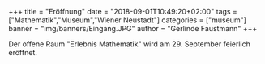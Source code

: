 +++
title = "Eröffnung"
date = "2018-09-01T10:49:20+02:00"
tags = ["Mathematik","Museum","Wiener Neustadt"]
categories = ["museum"]
banner = "img/banners/Eingang.JPG"
author = "Gerlinde Faustmann"
+++

Der offene Raum "Erlebnis Mathematik" wird am 29. September feierlich eröffnet.
